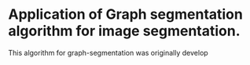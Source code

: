 # Application of Graph segmentation algorithm for image segmentation.

This algorithm for graph-segmentation was originally develop